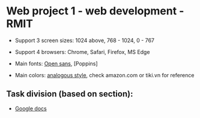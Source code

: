 # Web project 1 - web development - RMIT

- Support 3 screen sizes: 1024 above, 768 - 1024, 0 - 767

- Support 4 browsers: Chrome, Safari, Firefox, MS Edge

- Main fonts: [Open sans](https://fonts.google.com/specimen/Open+Sans?preview.text_type=custom), [Poppins]

- Main colors: [analogous style](https://www.canva.com/colors/color-wheel/), check amazon.com or tiki.vn for reference

## Task division (based on section):
- [Google docs](https://docs.google.com/document/d/1LaHU4FabRSIzu-2HQgVL1_yfhruxd4raL9T7JeLv0Bk/edit?usp=sharing)